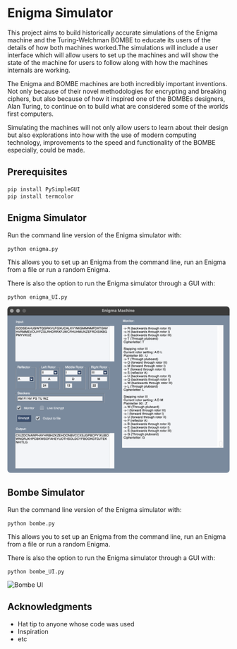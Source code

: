 # Enigma Simulator

This project aims to build historically accurate simulations of the Enigma machine and the Turing-Welchman BOMBE to educate its users of the details of how both machines worked.The simulations will include a user interface which will allow users to set up the machines and will show the state of the machine for users to follow along with how the machines internals are working.

The Enigma and BOMBE machines are both incredibly important inventions. Not only because of their novel methodologies for encrypting and breaking ciphers, but also because of how it inspired one of the BOMBEs designers, Alan Turing, to continue on to build what are considered some of the worlds first computers.

Simulating the machines will not only allow users to learn about their design but also explorations into how with the use of modern computing technology, improvements to the speed and functionality of the BOMBE especially, could be made.

## Prerequisites

```
pip install PySimpleGUI
pip install termcolor
```

## Enigma Simulator

Run the command line version of the Enigma simulator with:

```
python enigma.py
```

This allows you to set up an Enigma from the command line, run an Enigma from a file or run a random Enigma.

There is also the option to run the Enigma simulator through a GUI with:

```
python enigma_UI.py
```

![Enigma UI](https://github.com/modemn/enigma/blob/master/Enigma.png)

## Bombe Simulator

Run the command line version of the Enigma simulator with:

```
python bombe.py
```

This allows you to set up an Enigma from the command line, run an Enigma from a file or run a random Enigma.

There is also the option to run the Enigma simulator through a GUI with:

```
python bombe_UI.py
```

![Bombe UI]()

## Acknowledgments

-   Hat tip to anyone whose code was used
-   Inspiration
-   etc
